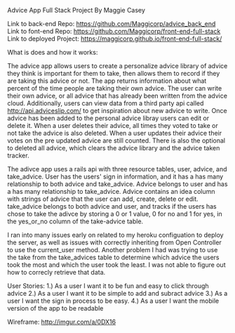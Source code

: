 
Advice App
Full Stack Project
By Maggie Casey

Link to back-end Repo: https://github.com/Maggicorp/advice_back_end
Link to font-end Repo: https://github.com/Maggicorp/front-end-full-stack
Link to deployed Project: https://maggicorp.github.io/front-end-full-stack/

What is does and how it works:

The advice app allows users to create a personalize advice library of advice they think is important for them to take, then allows them to record if they are taking this advice or not.  The app returns information about what percent of the time people are taking their own advice.  The user can write their own advice, or all advice that has already been written from the advice cloud.  Additionally, users can view data from a third party api called
http://api.adviceslip.com/ to get inspiration about new advice to write.  Once advice has been added to the personal advice libray users can edit or delete it. When a user deletes their advice, all times they voted to take or not take the advice is also deleted. When a user updates their advice their votes on the pre updated advice are still counted. There is also the optional to deleted all advice, which clears the advice library and the advice taken tracker.

The adivce app uses a rails api with three resource tables, user, advice, and take_advice.  User has the users' sign in information, and it has a has many relationship to both advice and take_advice.  Advice belongs to user and has a has many relationship to take_advice.  Advice contains an idea column with  strings of advice that the user can add, create, delete or edit.  take_advice belongs to both advice and user, and tracks if the users has chose to take the adivce by storing a 0 or 1 value, 0 for no and 1 for yes, in the yes_or_no column of the take-advice table.

I ran into many issues early on related to my heroku configuation to deploy the server, as well as issues with correctly inheriting from Open Controller to use the current_user method.  Another problem I had was trying to use the take from the take_advices table to determine which advice the users took the most and which the user took the least.  I was not able to figure out how to correcly retrieve that data. 

User Stories:
1.) As a user I want it to be fun and easy to click through advice
2.) As a user I want it to be simple to add and subract advice
3.) As a user I want the sign in process to be easy.
4.) As a user I want the mobile version of the app to be readable

Wireframe:
http://imgur.com/a/0DX16
